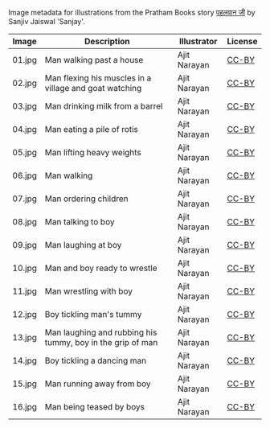 Image metadata for illustrations from the Pratham Books story [पहलवान जी](https://storyweaver.org.in/stories/60-pehelwaan-ji) by Sanjiv Jaiswal 'Sanjay'.

Image | Description | Illustrator | License
----- | ----------- | ----------- | -------
01.jpg | Man walking past a house  | Ajit Narayan | [CC-BY](https://creativecommons.org/licenses/by/4.0/)
02.jpg | Man flexing his muscles in a village and goat watching | Ajit Narayan | [CC-BY](https://creativecommons.org/licenses/by/4.0/)
03.jpg | Man drinking milk from a barrel | Ajit Narayan | [CC-BY](https://creativecommons.org/licenses/by/4.0/)
04.jpg | Man eating a pile of rotis | Ajit Narayan | [CC-BY](https://creativecommons.org/licenses/by/4.0/)
05.jpg | Man lifting heavy weights | Ajit Narayan | [CC-BY](https://creativecommons.org/licenses/by/4.0/)
06.jpg | Man walking  | Ajit Narayan | [CC-BY](https://creativecommons.org/licenses/by/4.0/)
07.jpg | Man ordering children | Ajit Narayan | [CC-BY](https://creativecommons.org/licenses/by/4.0/)
08.jpg | Man talking to boy | Ajit Narayan | [CC-BY](https://creativecommons.org/licenses/by/4.0/)
09.jpg | Man laughing at boy | Ajit Narayan | [CC-BY](https://creativecommons.org/licenses/by/4.0/)
10.jpg | Man and boy ready to wrestle | Ajit Narayan | [CC-BY](https://creativecommons.org/licenses/by/4.0/)
11.jpg | Man wrestling with boy | Ajit Narayan | [CC-BY](https://creativecommons.org/licenses/by/4.0/)
12.jpg | Boy tickling man's tummy | Ajit Narayan | [CC-BY](https://creativecommons.org/licenses/by/4.0/)
13.jpg | Man laughing and rubbing his tummy, boy in the grip of man | Ajit Narayan | [CC-BY](https://creativecommons.org/licenses/by/4.0/)
14.jpg | Boy tickling a dancing man | Ajit Narayan | [CC-BY](https://creativecommons.org/licenses/by/4.0/)
15.jpg | Man running away from boy | Ajit Narayan | [CC-BY](https://creativecommons.org/licenses/by/4.0/)
16.jpg | Man being teased by boys | Ajit Narayan | [CC-BY](https://creativecommons.org/licenses/by/4.0/)
